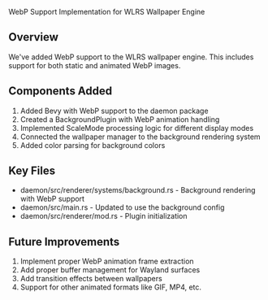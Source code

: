 WebP Support Implementation for WLRS Wallpaper Engine

## Overview

We've added WebP support to the WLRS wallpaper engine. This includes support for both static and animated WebP images.

## Components Added

1. Added Bevy with WebP support to the daemon package
2. Created a BackgroundPlugin with WebP animation handling
3. Implemented ScaleMode processing logic for different display modes
4. Connected the wallpaper manager to the background rendering system
5. Added color parsing for background colors

## Key Files

- daemon/src/renderer/systems/background.rs - Background rendering with WebP support
- daemon/src/main.rs - Updated to use the background config
- daemon/src/renderer/mod.rs - Plugin initialization

## Future Improvements

1. Implement proper WebP animation frame extraction
2. Add proper buffer management for Wayland surfaces
3. Add transition effects between wallpapers
4. Support for other animated formats like GIF, MP4, etc.

